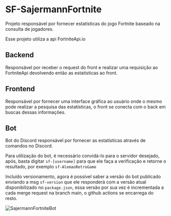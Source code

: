 # SF-SajermannFortnite

Projeto responsável por fornecer estatísticas do jogo Fortnite baseado na consulta de jogadores.

Esse projeto utiliza a api FortniteApi.io

## Backend

Responsável por receber o request do front e realizar uma requisição ao FortniteApi devolvendo então as estatísticas ao front.

## Frontend

Responsável por fornecer uma interface gráfica ao usuário onde o mesmo pode realizar a pesquisa das estatísticas, o front se conecta com o back em buscas dessas informações.

## Bot

Bot do Discord responsável por fornecer as estatísticas através de comandos no Discord.

Para utilização do bot, é necessário convidá-lo para o servidor desejado, após, basta digitar `sf-[username]` para que ele faça a verificação e retorne o resultado, por exemplo `sf-AlemaoRetroGame`

Incluído versionamento, agora é possível saber a versão do bot publicado enviando a msg `sf-version` que ele responderá com a versão atual disponibilizado no `package.json`, essa versão por sua vez é incrementada a cada merge request na branch main, o github actions se encarrega do resto.

![SajermannFortniteBot](https://lh3.googleusercontent.com/pw/AM-JKLUQ7WaTvLMX3aR74-JIUi8Tbenq0GzBVHzqhzSfdWWBqRUvw2BRD0pyEkslct9YQdZJtL8jKhee9P2mME_1h1Neb-RbT66bU5RPz26Os1uePhhuFelALYCIm8jvS7-lwXePBMTLIUOWGpQtWMJLP6DR=w1188-h343-no?authuser=0)
